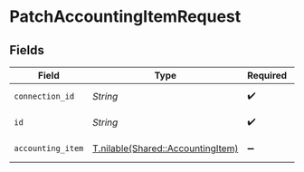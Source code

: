 # PatchAccountingItemRequest


## Fields

| Field                                                                      | Type                                                                       | Required                                                                   | Description                                                                |
| -------------------------------------------------------------------------- | -------------------------------------------------------------------------- | -------------------------------------------------------------------------- | -------------------------------------------------------------------------- |
| `connection_id`                                                            | *String*                                                                   | :heavy_check_mark:                                                         | ID of the connection                                                       |
| `id`                                                                       | *String*                                                                   | :heavy_check_mark:                                                         | ID of the Item                                                             |
| `accounting_item`                                                          | [T.nilable(Shared::AccountingItem)](../../models/shared/accountingitem.md) | :heavy_minus_sign:                                                         | An item or product                                                         |